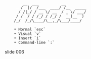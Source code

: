             __  ___          __
           /  |/  /___  ____/ /__  _____
          / /|_/ / __ \/ __  / _ \/ ___/
         / /  / / /_/ / /_/ /  __(__  )
        /_/  /_/\____/\__,_/\___/____/

        • Normal `esc`
        • Visual `v`
        • Insert `i`
        • Command-line `:`

















































































slide 006
